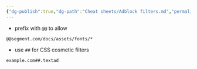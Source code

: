 ```yaml
---
{"dg-publish":true,"dg-path":"Cheat sheets/Adblock filters.md","permalink":"/cheat-sheets/adblock-filters/"}
---
```



- prefix with `@@` to allow

```
@@segment.com/docs/assets/fonts/*
```

- use `##` for CSS cosmetic filters

```
example.com##.textad
```
